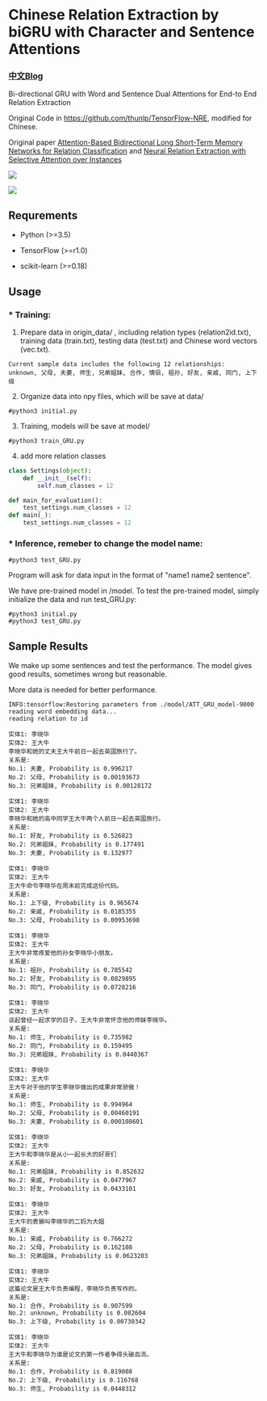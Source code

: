 
# Chinese Relation Extraction by biGRU with Character and Sentence Attentions

### [中文Blog](http://www.crownpku.com//2017/08/19/%E7%94%A8Bi-GRU%E5%92%8C%E5%AD%97%E5%90%91%E9%87%8F%E5%81%9A%E7%AB%AF%E5%88%B0%E7%AB%AF%E7%9A%84%E4%B8%AD%E6%96%87%E5%85%B3%E7%B3%BB%E6%8A%BD%E5%8F%96.html)

Bi-directional GRU with Word and Sentence Dual Attentions for End-to End Relation Extraction

Original Code in https://github.com/thunlp/TensorFlow-NRE, modified for Chinese.

Original paper [Attention-Based Bidirectional Long Short-Term Memory Networks for Relation Classification](http://anthology.aclweb.org/P16-2034) and [Neural Relation Extraction with Selective Attention over Instances](http://aclweb.org/anthology/P16-1200)

![](http://www.crownpku.com/images/201708/1.jpg)

![](http://www.crownpku.com/images/201708/2.jpg)


## Requrements

* Python (>=3.5)

* TensorFlow (>=r1.0)

* scikit-learn (>=0.18)


## Usage


### * Training:

1. Prepare data in origin_data/ , including relation types (relation2id.txt), training data (train.txt), testing data (test.txt) and Chinese word vectors (vec.txt).

```
Current sample data includes the following 12 relationships:
unknown, 父母, 夫妻, 师生, 兄弟姐妹, 合作, 情侣, 祖孙, 好友, 亲戚, 同门, 上下级
```

2. Organize data into npy files, which will be save at data/
```
#python3 initial.py
```

3. Training, models will be save at model/
```
#python3 train_GRU.py
```

4. add more relation classes
```network.py
class Settings(object):
    def __init__(self):
        self.num_classes = 12
```
```test_GRU.py
def main_for_evaluation():
    test_settings.num_classes = 12
def main(_):
    test_settings.num_classes = 12

```
### * Inference, remeber to change the model name:

```
#python3 test_GRU.py
```

Program will ask for data input in the format of "name1 name2 sentence".

We have pre-trained model in /model. To test the pre-trained model, simply initialize the data and run test_GRU.py:

```
#python3 initial.py
#python3 test_GRU.py
```


## Sample Results

We make up some sentences and test the performance. The model gives good results, sometimes wrong but reasonable.

More data is needed for better performance.

```
INFO:tensorflow:Restoring parameters from ./model/ATT_GRU_model-9000
reading word embedding data...
reading relation to id

实体1: 李晓华
实体2: 王大牛
李晓华和她的丈夫王大牛前日一起去英国旅行了。
关系是:
No.1: 夫妻, Probability is 0.996217
No.2: 父母, Probability is 0.00193673
No.3: 兄弟姐妹, Probability is 0.00128172

实体1: 李晓华
实体2: 王大牛
李晓华和她的高中同学王大牛两个人前日一起去英国旅行。
关系是:
No.1: 好友, Probability is 0.526823
No.2: 兄弟姐妹, Probability is 0.177491
No.3: 夫妻, Probability is 0.132977

实体1: 李晓华
实体2: 王大牛
王大牛命令李晓华在周末前完成这份代码。
关系是:
No.1: 上下级, Probability is 0.965674
No.2: 亲戚, Probability is 0.0185355
No.3: 父母, Probability is 0.00953698

实体1: 李晓华
实体2: 王大牛
王大牛非常疼爱他的孙女李晓华小朋友。
关系是:
No.1: 祖孙, Probability is 0.785542
No.2: 好友, Probability is 0.0829895
No.3: 同门, Probability is 0.0728216

实体1: 李晓华
实体2: 王大牛
谈起曾经一起求学的日子，王大牛非常怀念他的师妹李晓华。
关系是:
No.1: 师生, Probability is 0.735982
No.2: 同门, Probability is 0.159495
No.3: 兄弟姐妹, Probability is 0.0440367

实体1: 李晓华
实体2: 王大牛
王大牛对于他的学生李晓华做出的成果非常骄傲！
关系是:
No.1: 师生, Probability is 0.994964
No.2: 父母, Probability is 0.00460191
No.3: 夫妻, Probability is 0.000108601

实体1: 李晓华
实体2: 王大牛
王大牛和李晓华是从小一起长大的好哥们
关系是:
No.1: 兄弟姐妹, Probability is 0.852632
No.2: 亲戚, Probability is 0.0477967
No.3: 好友, Probability is 0.0433101

实体1: 李晓华
实体2: 王大牛
王大牛的表舅叫李晓华的二妈为大姐
关系是:
No.1: 亲戚, Probability is 0.766272
No.2: 父母, Probability is 0.162108
No.3: 兄弟姐妹, Probability is 0.0623203

实体1: 李晓华
实体2: 王大牛
这篇论文是王大牛负责编程，李晓华负责写作的。
关系是:
No.1: 合作, Probability is 0.907599
No.2: unknown, Probability is 0.082604
No.3: 上下级, Probability is 0.00730342

实体1: 李晓华
实体2: 王大牛
王大牛和李晓华为谁是论文的第一作者争得头破血流。
关系是:
No.1: 合作, Probability is 0.819008
No.2: 上下级, Probability is 0.116768
No.3: 师生, Probability is 0.0448312
```
